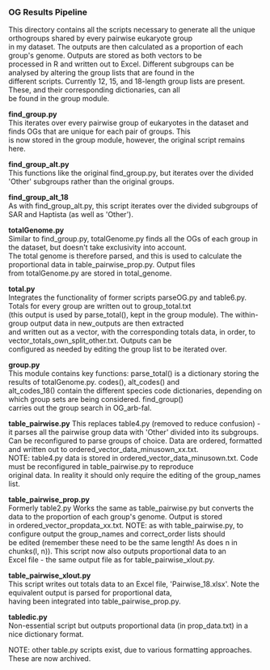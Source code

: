 ### OG Results Pipeline

This directory contains all the scripts necessary to generate all the unique orthogroups shared by every pairwise eukaryote group  
in my dataset. The outputs are then calculated as a proportion of each group's genome. Outputs are stored as both vectors to be  
processed in R and written out to Excel. Different subgroups can be analysed by altering the group lists that are found in the  
different scripts. Currently 12, 15, and 18-length group lists are present. These, and their corresponding dictionaries, can all  
be found in the group module.

**find_group.py**  
This iterates over every pairwise group of eukaryotes in the dataset and finds OGs that are unique for each pair of groups. This  
is now stored in the group module, however, the original script remains here.

**find_group_alt.py**  
This functions like the original find_group.py, but iterates over the divided 'Other' subgroups rather than the original groups.

**find_group_alt_18**  
As with find_group_alt.py, this script iterates over the divided subgroups of SAR and Haptista (as well as 'Other').

**totalGenome.py**  
Similar to find_group.py, totalGenome.py finds all the OGs of each group in the dataset, but doesn't take exclusivity into account.  
The total genome is therefore parsed, and this is used to calculate the proportional data in table_pairwise_prop.py. Output files  
from totalGenome.py are stored in total_genome.

**total.py**  
Integrates the functionality of former scripts parseOG.py and table6.py. Totals for every group are written out to group_total.txt  
(this output is used by parse_total(), kept in the group module). The within-group output data in new_outputs are then extracted  
and written out as a vector, with the corresponding totals data, in order, to vector_totals_own_split_other.txt. Outputs can be  
configured as needed by editing the group list to be iterated over.

**group.py**  
This module contains key functions: parse_total() is a dictionary storing the results of totalGenome.py. codes(), alt_codes() and  
alt_codes_18() contain the different species code dictionaries, depending on which group sets are being considered. find_group()  
carries out the group search in OG_arb-fal.

**table_pairwise.py**
This replaces table4.py (removed to reduce confusion) - it parses all the pairwise group data with 'Other' divided into its subgroups.  
Can be reconfigured to parse groups of choice. Data are ordered, formatted and written out to ordered_vector_data_minusown_xx.txt.  
NOTE: table4.py data is stored in ordered_vector_data_minusown.txt. Code must be reconfigured in table_pairwise.py to reproduce  
original data. In reality it should only require the editing of the group_names list. 

**table_pairwise_prop.py**  
Formerly table2.py Works the same as table_pairwise.py but converts the data to the proportion of each group's genome. Output is stored  
in ordered_vector_propdata_xx.txt. NOTE: as with table_pairwise.py, to configure output the group_names and correct_order lists should  
be edited (remember these need to be the same length! As does n in chunks(l, n)). This script now also outputs proportional data to an  
Excel file - the same output file as for table_pairwise_xlout.py. 

**table_pairwise_xlout.py**  
This script writes out totals data to an Excel file, 'Pairwise_18.xlsx'. Note the equivalent output is parsed for proportional data,  
having been integrated into table_pairwise_prop.py. 

**tabledic.py**  
Non-essential script but outputs proportional data (in prop_data.txt) in a nice dictionary format.

NOTE: other table.py scripts exist, due to various formatting approaches. These are now archived.
